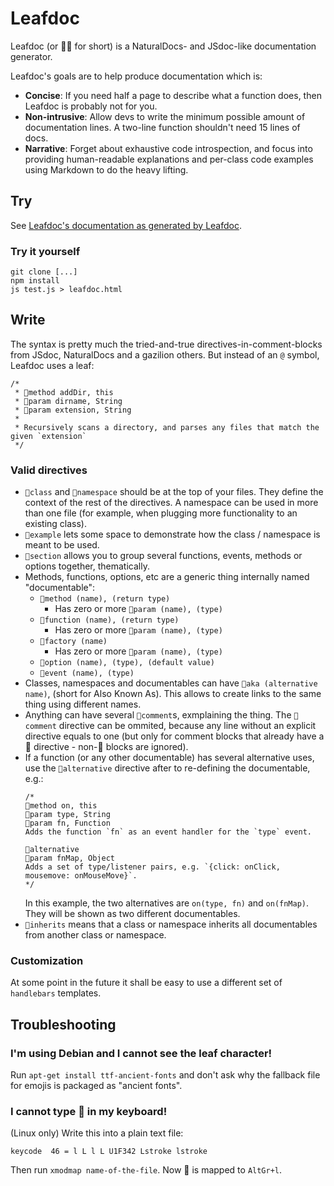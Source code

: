 
# Leafdoc


Leafdoc (or 🍂📄 for short) is a NaturalDocs- and JSdoc-like documentation generator.

Leafdoc's goals are to help produce documentation which is:
* **Concise**: If you need half a page to describe what a function does, then Leafdoc is probably not for you.
* **Non-intrusive**: Allow devs to write the minimum possible amount of documentation lines. A two-line function shouldn't need 15 lines of docs.
* **Narrative**: Forget about exhaustive code introspection, and focus into providing human-readable explanations and per-class code examples using Markdown to do the heavy lifting.


## Try


See [Leafdoc's documentation as generated by Leafdoc](http://ivansanchez.github.io/Leafdoc/doc.html).


### Try it yourself

```
git clone [...]
npm install
js test.js > leafdoc.html
```


## Write

The syntax is pretty much the tried-and-true directives-in-comment-blocks from JSdoc, NaturalDocs and a gazilion others. But instead of an `@` symbol, Leafdoc uses a leaf:

```
/*
 * 🍂method addDir, this
 * 🍂param dirname, String
 * 🍂param extension, String
 *
 * Recursively scans a directory, and parses any files that match the given `extension`
 */
```


### Valid directives

* `🍂class` and `🍂namespace` should be at the top of your files. They define the context of the rest of the directives. A namespace can be used in more than one file (for example, when plugging more functionality to an existing class).
* `🍂example` lets some space to demonstrate how the class / namespace is meant to be used.
* `🍂section` allows you to group several functions, events, methods or options together, thematically.
* Methods, functions, options, etc are a generic thing internally named "documentable":
	* `🍂method (name), (return type)`
		* Has zero or more `🍂param (name), (type)`
	* `🍂function (name), (return type)`
		* Has zero or more `🍂param (name), (type)`
	* `🍂factory (name)`
		* Has zero or more `🍂param (name), (type)`
	* `🍂option (name), (type), (default value)`
	* `🍂event (name), (type)`
* Classes, namespaces and documentables can have `🍂aka (alternative name)`, (short for Also Known As). This allows to create links to the same thing using different names.
* Anything can have several `🍂comment`s, exmplaining the thing. The `🍂comment` directive can be ommited, because any line without an explicit directive equals to one (but only for comment blocks that already have a 🍂 directive - non-🍂 blocks are ignored).
* If a function (or any other documentable) has several alternative uses, use the `🍂alternative` directive after to re-defining the documentable, e.g.:
  ```
  /*
  🍂method on, this
  🍂param type, String
  🍂param fn, Function
  Adds the function `fn` as an event handler for the `type` event.

  🍂alternative
  🍂param fnMap, Object
  Adds a set of type/listener pairs, e.g. `{click: onClick, mousemove: onMouseMove}`.
  */
  ```
  In this example, the two alternatives are `on(type, fn)` and `on(fnMap)`. They will be shown as two different documentables.
* `🍂inherits` means that a class or namespace inherits all documentables from another class or namespace.



### Customization

At some point in the future it shall be easy to use a different set of `handlebars` templates.


## Troubleshooting

### I'm using Debian and I cannot see the leaf character!

Run `apt-get install ttf-ancient-fonts` and don't ask why the fallback file for emojis is packaged as "ancient fonts".

### I cannot type 🍂 in my keyboard!

(Linux only) Write this into a plain text file:

```
keycode  46 = l L l L U1F342 Lstroke lstroke
```

Then run `xmodmap name-of-the-file`. Now 🍂 is mapped to `AltGr+l`.
